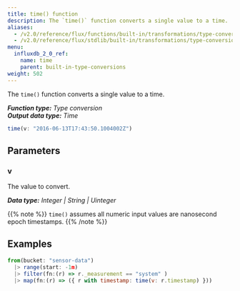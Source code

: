 ```yaml
---
title: time() function
description: The `time()` function converts a single value to a time.
aliases:
  - /v2.0/reference/flux/functions/built-in/transformations/type-conversions/time/
  - /v2.0/reference/flux/stdlib/built-in/transformations/type-conversions/time
menu:
  influxdb_2_0_ref:
    name: time
    parent: built-in-type-conversions
weight: 502
---
```


The `time()` function converts a single value to a time.

_**Function type:** Type conversion_  
_**Output data type:** Time_

```js
time(v: "2016-06-13T17:43:50.1004002Z")
```

## Parameters

### v
The value to convert.

_**Data type:** Integer | String | Uinteger_

{{% note %}}
`time()` assumes all numeric input values are nanosecond epoch timestamps.
{{% /note %}}

## Examples
```js
from(bucket: "sensor-data")
  |> range(start: -1m)
  |> filter(fn:(r) => r._measurement == "system" )
  |> map(fn:(r) => ({ r with timestamp: time(v: r.timestamp) }))
```
